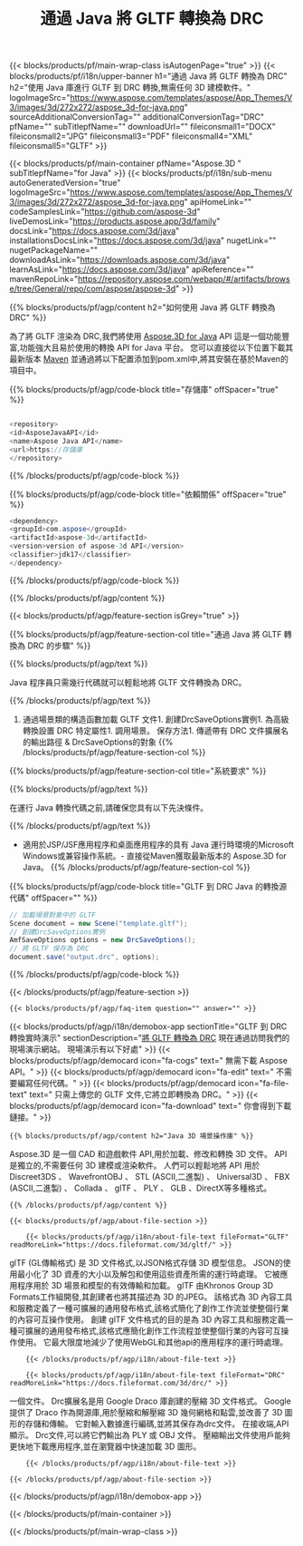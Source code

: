﻿---
title: 通過 Java 將 GLTF 轉換為 DRC 
url: /zh-hant/java/conversion/gltf-to-drc/ 
description: 示例 Java 格式到 DRC 文件的轉換代碼。 使用此示例代碼可以在任何基於Web或桌面的應用程序中將 GLTF 轉換為 DRC。
---
{{< blocks/products/pf/main-wrap-class isAutogenPage="true" >}}
{{< blocks/products/pf/i18n/upper-banner h1="通過 Java 將 GLTF 轉換為 DRC" h2="使用 Java 庫進行 GLTF 到 DRC 轉換,無需任何 3D 建模軟件。" logoImageSrc="https://www.aspose.com/templates/aspose/App_Themes/V3/images/3d/272x272/aspose_3d-for-java.png" sourceAdditionalConversionTag="" additionalConversionTag="DRC" pfName="" subTitlepfName="" downloadUrl="" fileiconsmall1="DOCX" fileiconsmall2="JPG" fileiconsmall3="PDF" fileiconsmall4="XML" fileiconsmall5="GLTF" >}}

{{< blocks/products/pf/main-container pfName="Aspose.3D " subTitlepfName="for Java" >}}
{{< blocks/products/pf/i18n/sub-menu autoGeneratedVersion="true" logoImageSrc="https://www.aspose.com/templates/aspose/App_Themes/V3/images/3d/272x272/aspose_3d-for-java.png" apiHomeLink="" codeSamplesLink="https://github.com/aspose-3d" liveDemosLink="https://products.aspose.app/3d/family" docsLink="https://docs.aspose.com/3d/java" installationsDocsLink="https://docs.aspose.com/3d/java" nugetLink="" nugetPackageName="" downloadAsLink="https://downloads.aspose.com/3d/java" learnAsLink="https://docs.aspose.com/3d/java" apiReference="" mavenRepoLink="https://repository.aspose.com/webapp/#/artifacts/browse/tree/General/repo/com/aspose/aspose-3d" >}}

{{% blocks/products/pf/agp/content h2="如何使用 Java 將 GLTF 轉換為 DRC" %}}

 為了將 GLTF 渲染為 DRC,我們將使用
 [Aspose.3D for Java](https://products.aspose.com/3d/java) 
 API 這是一個功能豐富,功能強大且易於使用的轉換 API for Java 平台。 您可以直接從以下位置下載其最新版本
 [Maven](https://repository.aspose.com/webapp/#/artifacts/browse/tree/General/repo/com/aspose/aspose-3d) 
 並通過將以下配置添加到pom.xml中,將其安裝在基於Maven的項目中。

{{% blocks/products/pf/agp/code-block title="存儲庫" offSpacer="true" %}}

```cs

<repository>
<id>AsposeJavaAPI</id>
<name>Aspose Java API</name>
<url>https://存儲庫
</repository>


```

{{% /blocks/products/pf/agp/code-block %}}

{{% blocks/products/pf/agp/code-block title="依賴關係" offSpacer="true" %}}

```cs
<dependency>
<groupId>com.aspose</groupId>
<artifactId>aspose-3d</artifactId>
<version>version of aspose-3d API</version>
<classifier>jdk17</classifier>
</dependency>


```

{{% /blocks/products/pf/agp/code-block %}}

{{% /blocks/products/pf/agp/content %}}

{{< blocks/products/pf/agp/feature-section isGrey="true" >}}

{{% blocks/products/pf/agp/feature-section-col title="通過 Java 將 GLTF 轉換為 DRC 的步驟" %}}

{{% blocks/products/pf/agp/text %}}

 Java 程序員只需幾行代碼就可以輕鬆地將 GLTF 文件轉換為 DRC。

{{% /blocks/products/pf/agp/text %}}

1. 通過場景類的構造函數加載 GLTF 文件1. 創建DrcSaveOptions實例1. 為高級轉換設置 DRC 特定屬性1. 調用場景。 保存方法1. 傳遞帶有 DRC 文件擴展名的輸出路徑 & DrcSaveOptions的對象
{{% /blocks/products/pf/agp/feature-section-col %}}

{{% blocks/products/pf/agp/feature-section-col title="系統要求" %}}

{{% blocks/products/pf/agp/text %}}

 在運行 Java 轉換代碼之前,請確保您具有以下先決條件。

{{% /blocks/products/pf/agp/text %}}

- 適用於JSP/JSF應用程序和桌面應用程序的具有 Java 運行時環境的Microsoft Windows或兼容操作系統。- 直接從Maven獲取最新版本的 Aspose.3D for Java。
{{% /blocks/products/pf/agp/feature-section-col %}}

{{% blocks/products/pf/agp/code-block title="GLTF 到 DRC Java 的轉換源代碼" offSpacer="" %}}

```cs
// 加載場景對象中的 GLTF 
Scene document = new Scene("template.gltf");
// 創建DrcSaveOptions實例 
AmfSaveOptions options = new DrcSaveOptions();
// 將 GLTF 保存為 DRC 
document.save("output.drc", options);   


```

{{% /blocks/products/pf/agp/code-block %}}

{{< /blocks/products/pf/agp/feature-section >}}

    {{< blocks/products/pf/agp/faq-item question="" answer="" >}}
 

<!-- aboutfile Starts -->

{{< blocks/products/pf/agp/i18n/demobox-app sectionTitle="GLTF 到 DRC 轉換實時演示" sectionDescription="[將 GLTF 轉換為 DRC](https://products.aspose.app/3d/conversion/gltf-to-drc) 現在通過訪問我們的現場演示網站。 現場演示有以下好處" >}}
        {{< blocks/products/pf/agp/democard icon="fa-cogs" text=" 無需下載 Aspose API。" >}}
        {{< blocks/products/pf/agp/democard icon="fa-edit" text=" 不需要編寫任何代碼。" >}}
        {{< blocks/products/pf/agp/democard icon="fa-file-text" text=" 只需上傳您的 GLTF 文件,它將立即轉換為 DRC。" >}}
        {{< blocks/products/pf/agp/democard icon="fa-download" text=" 你會得到下載鏈接。" >}}

    {{% blocks/products/pf/agp/content h2="Java 3D 場景操作庫" %}}

 Aspose.3D 是一個 CAD 和遊戲軟件 API,用於加載、修改和轉換 3D 文件。 API 是獨立的,不需要任何 3D 建模或渲染軟件。 人們可以輕鬆地將 API 用於 Discreet3DS 、 WavefrontOBJ 、 STL (ASCII,二進製) 、 Universal3D 、 FBX (ASCII,二進製) 、 Collada 、 glTF 、 PLY 、 GLB 、DirectX等多種格式。 



    {{% /blocks/products/pf/agp/content %}}

    {{< blocks/products/pf/agp/about-file-section >}}

        {{< blocks/products/pf/agp/i18n/about-file-text fileFormat="GLTF" readMoreLink="https://docs.fileformat.com/3d/gltf/" >}}

glTF (GL傳輸格式) 是 3D 文件格式,以JSON格式存儲 3D 模型信息。 JSON的使用最小化了 3D 資產的大小以及解包和使用這些資產所需的運行時處理。 它被應用程序用於 3D 場景和模型的有效傳輸和加載。 glTF 由Khronos Group 3D Formats工作組開發,其創建者也將其描述為 3D 的JPEG。 該格式為 3D 內容工具和服務定義了一種可擴展的通用發布格式,該格式簡化了創作工作流並使整個行業的內容可互操作使用。 創建 glTF 文件格式的目的是為 3D 內容工具和服務定義一種可擴展的通用發布格式,該格式應簡化創作工作流程並使整個行業的內容可互操作使用。 它最大限度地減少了使用WebGL和其他api的應用程序的運行時處理。

        {{< /blocks/products/pf/agp/i18n/about-file-text >}}

        {{< blocks/products/pf/agp/i18n/about-file-text fileFormat="DRC" readMoreLink="https://docs.fileformat.com/3d/drc/" >}}

一個文件。 Drc擴展名是用 Google Draco 庫創建的壓縮 3D 文件格式。 Google 提供了 Draco 作為開源庫,用於壓縮和解壓縮 3D 幾何網格和點雲,並改善了 3D 圖形的存儲和傳輸。 它對輸入數據進行編碼,並將其保存為drc文件。 在接收端,API 顯示。 Drc文件,可以將它們輸出為 PLY 或 OBJ 文件。 壓縮輸出文件使用戶能夠更快地下載應用程序,並在瀏覽器中快速加載 3D 圖形。

        {{< /blocks/products/pf/agp/i18n/about-file-text >}}

    {{< /blocks/products/pf/agp/about-file-section >}}

{{< /blocks/products/pf/agp/i18n/demobox-app >}}

<!-- aboutfile Ends -->



{{< /blocks/products/pf/main-container >}}
    
{{< /blocks/products/pf/main-wrap-class >}}